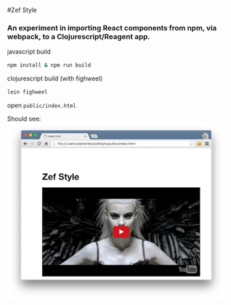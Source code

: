 #Zef Style
### An experiment in importing React components from npm, via webpack, to a Clojurescript/Reagent app. 

javascript build 

```bash
npm install & npm run build
```

clojurescript build (with fighweel)

```bash
lein fighweel
```

open `public/index.html`

Should see: 
![yolandi](screenshot.png)